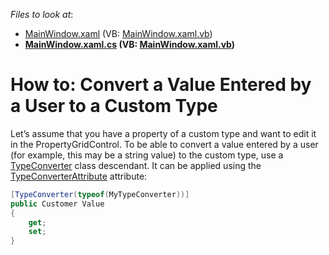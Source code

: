 <!-- default file list -->
*Files to look at*:

* [MainWindow.xaml](./CS/WpfApplication57/MainWindow.xaml) (VB: [MainWindow.xaml.vb](./VB/WpfApplication57/MainWindow.xaml.vb))
* **[MainWindow.xaml.cs](./CS/WpfApplication57/MainWindow.xaml.cs) (VB: [MainWindow.xaml.vb](./VB/WpfApplication57/MainWindow.xaml.vb))**
<!-- default file list end -->
# How to: Convert a Value Entered by a User to a Custom Type


Let’s assume that you have a property of a custom type and want to edit it in the PropertyGridControl. To be able to convert a value entered by a user (for example, this may be a string value) to the custom type, use a <a href="https://msdn.microsoft.com/en-us/library/system.componentmodel.typeconverter%28v=vs.110%29.aspx">TypeConverter</a> class descendant. It can be applied using the <a href="https://msdn.microsoft.com/en-us/library/system.componentmodel.typeconverterattribute%28v=vs.110%29.aspx">TypeConverterAttribute</a> attribute:


```cs
[TypeConverter(typeof(MyTypeConverter))]
public Customer Value
{
    get;
    set;
}
```



<br/>


